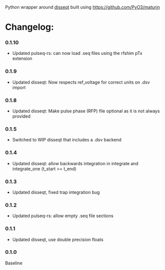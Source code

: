 Python wrapper around [disseqt](https://github.com/pulseq-frame/disseqt) built using https://github.com/PyO3/maturin

# Changelog:

### 0.1.10
- Updated pulseq-rs: can now load .seq files using the rfshim pTx extension

### 0.1.9
- Updated disseqt: Now respects ref_voltage for correct units on .dsv import

### 0.1.8
- Updated disseqt: Make pulse phase (RFP) file optional as it is not always provided

### 0.1.5
- Switched to WIP disseqt that includes a .dsv backend

### 0.1.4
- Updated disseqt: allow backwards integration in integrate and integrate_one (t_start >= t_end)

### 0.1.3
- Updated disseqt, fixed trap integration bug

### 0.1.2
- Updated pulseq-rs: allow empty .seq file sections

### 0.1.1
- Updated disseqt, use double precision floats

### 0.1.0
Baseline
